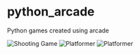 # python_arcade
Python games created using arcade

![Shooting Game](https://github.com/xwillxu/python_arcade/raw/main/images/shooting.png)
![Platformer](https://raw.githubusercontent.com/xwillxu/python_arcade/main/images/Read_me.png)
![Platformer](https://raw.githubusercontent.com/xwillxu/python_arcade/main/images/Platformer_read_me.PNG)
